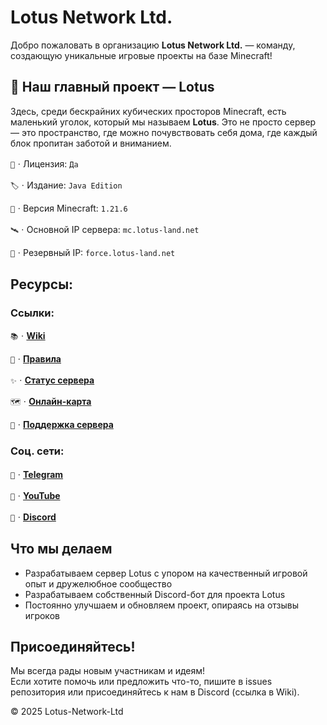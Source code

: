 # Lotus Network Ltd.

Добро пожаловать в организацию **Lotus Network Ltd.** — команду, создающую уникальные игровые проекты на базе Minecraft!

## 🪷 Наш главный проект — **Lotus**

Здесь, среди бескрайних кубических просторов Minecraft, есть маленький уголок, который мы называем **Lotus**.
Это не просто сервер — это пространство, где можно почувствовать себя дома, где каждый блок пропитан заботой и вниманием.

`🔑`ㆍЛицензия: `Да`

`🏷️`ㆍИздание: `Java Edition`

`🔖`ㆍВерсия Minecraft: `1.21.6`

`🛰️`ㆍОсновной IP сервера: `mc.lotus-land.net`

`📡`ㆍРезервный IP: `force.lotus-land.net`

## Ресурсы:

### Ссылки:

`📚`ㆍ[**Wiki**](https://wiki.lotus-land.net)

`📜`ㆍ[**Правила**](https://discord.com/channels/1377345046634037380/1377750125878710282)

`✨`ㆍ[**Статус сервера**](https://s.mcstatus.io/3f85f5c8525c38e8024c2c83)

`🗺`ㆍ[**Онлайн-карта**](https://map.lotus-land.net)

`🤝`ㆍ[**Поддержка сервера**](https://shop.lotus-land.net)

### Соц. сети:

`📱`ㆍ[**Telegram**](https://t.me/LotusMC)

`🎥`ㆍ[**YouTube**](https://www.youtube.com/@LotusNetwork-y9h)

`💬`ㆍ[**Discord**](https://discord.gg/wFUzrZgAeu)
ㅤ
## Что мы делаем

- Разрабатываем сервер Lotus с упором на качественный игровой опыт и дружелюбное сообщество  
- Разрабатываем собственный Discord-бот для проекта Lotus
- Постоянно улучшаем и обновляем проект, опираясь на отзывы игроков


## Присоединяйтесь!

Мы всегда рады новым участникам и идеям!  
Если хотите помочь или предложить что-то, пишите в issues репозитория или присоединяйтесь к нам в Discord (ссылка в Wiki).


© 2025 Lotus-Network-Ltd  
